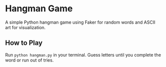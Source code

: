 # Hangman Game

A simple Python hangman game using Faker for random words and ASCII art for visualization.

## How to Play
Run `python hangman.py` in your terminal. Guess letters until you complete the word or run out of tries.

